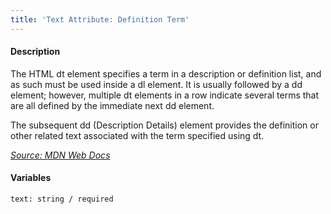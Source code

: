 ```yaml
---
title: 'Text Attribute: Definition Term'
---
```

#### Description
The HTML dt element specifies a term in a description or definition list, and as such must be used inside a dl element. It is usually followed by a dd element; however, multiple dt elements in a row indicate several terms that are all defined by the immediate next dd element.

The subsequent dd (Description Details) element provides the definition or other related text associated with the term specified using dt.

*[Source: MDN Web Docs](https://developer.mozilla.org/en-US/docs/Web/HTML/Element/dt)*

#### Variables
~~~
text: string / required
~~~


